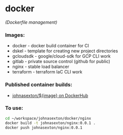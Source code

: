 # docker
_(Dockerfile management)_

### Images:
* docker - docker build container for CI
* dskel - template for creating new project directories
* gcloudsdk - google/cloud-sdk for GCP CLI work
* gitlab - private source control (github for public)
* nginx - stable load balancer
* terraform - terraform IaC CLI work

### Published container builds:
* [johnasexton/${image} on DockerHub](https://hub.docker.com/u/johnasexton)

### To use:
```bash
cd ~/workspace/johnasexton/docker/nginx
docker build -t johnasexton/nginx:0.0.1 .
docker push johnasexton/nginx:0.0.1
```
